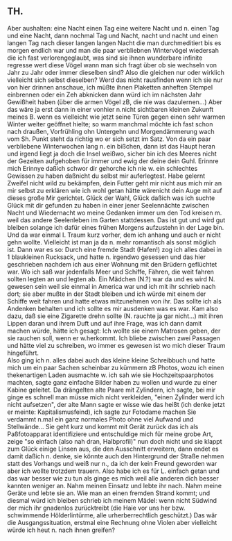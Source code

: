 ## TH.
Aber aushalten: eine Nacht einen Tag eine weitere Nacht und n. einen Tag und eine Nacht, dann nochmal Tag und Nacht, nacht und nacht und einen langen Tag nach dieser langen langen Nacht die man durchmeditiert bis es morgen endlich war und man die paar verbliebnen Wintervögel wiedersah die ich fast verlorengeglaubt, was sind sie ihnen wunderbare infinite regresse wert diese Vögel wann man sich fragt über ob sie wechseln von Jahr zu Jahr oder immer dieselben sind? Also die gleichen nur oder wirklich vielleicht sich selbst dieselben? Werd das nicht rausfinden wenn ich sie nur von hier drinnen anschaue, ich müßte ihnen Plaketten anheften Stempel einbrennen oder ein Zeh abknicken dann würd ich im nächsten Jahr Gewißheit haben (über die armen Vögel zB, die nie was dazulernen...) Aber das wäre ja erst dann in einer vonhier n.nicht sichtbaren kleinen Zukunft meines B. wenn es vielleicht wie jetzt seine Türen gegen einen sehr warmen Winter weiter geöffnet hielte; so warm manchmal möchte ich fast schon nach draußen, Vorfrühling ohn Untergehn und Morgendämmerung wach vom Sh. Punkt steht da richtig wo er sich setzt im Satz. Von da ein paar verbliebene Winterwochen lang n. ein bißchen, dann ist das Haupt heran und irgend liegt ja doch die Insel weißwo, sicher bin ich des Meeres nicht der Gezeiten aufgehoben für immer und ewig der deine dein Guhl. Erinnre mich Erinnye daßich schwor dir gehorche ich nie w. ein schlechtes Gewissen zu haben daßnicht du selbst mir auferlegtest. Habe gelernt Zweifel nicht wild zu bekämpfen, dein Futter geht mir nicht aus mich mir an mir selbst zu erklären wie ich wohl getan hätte wärenicht dein Auge mit auf dieses große Mir gerichtet. Glück der Wahl, Glück daßich was ich suchte Glück mit dir gefunden zu haben in einer jener Seelennächte zwischen Nacht und Wiedernacht wo meine Gedanken immer um den Tod kreisen m. weil das andere Seelenleben im Garten stattdessen. Das ist gut und wird gut bleiben solange ich dafür eines frühen Morgens aufzustehn in der Lage bin.   
Und da war einmal I. Traum kurz vorher, dem ich anhang und auch er nicht gehn wollte. Vielleicht ist man ja da n. mehr romantisch als sonst möglich ist. Dann war es so: Durch eine fremde Stadt (Hafen!) zog ich alles dabei in 1 blaukleinen Rucksack, und hatte n. irgendwo gesessen und das hier geschrieben nachdem ich aus einer Wohnung mit den Brüdern geflüchtet war. Wo ich saß war jedenfalls Meer und Schiffe, Fähren, die weit fahren sollten legten an und legten ab. Ein Mädchen (N.?) war da und es wird N. gewesen sein weil sie einmal in America war und ich mit ihr schrieb nach dort; sie aber mußte in der Stadt bleiben und ich würde mit einem der Schiffe weit fahren und hatte etwas mitzunehmen von ihr. Das sollte ich als Andenken behalten und ich sollte es mir ausdenken was es war. Kam also dazu, daß sie eine Zigarette drehn sollte (N. rauchte ja gar nicht...) mit ihren Lippen daran und ihrem Duft und auf ihre Frage, was ich dann damit machen würde, hätte ich gesagt: Ich wollte sie einem Matrosen geben, der sie rauchen soll, wenn er w.herkommt. Ich bliebe zwischen zwei Passagen und hätte viel zu schreiben, wo immer es gewesen ist wo mich dieser Traum hingeführt.   
 Also ging ich n. alles dabei auch das kleine kleine Schreibbuch und hatte mich um ein paar Sachen scheinbar zu kümmern zB Photos, wozu ich einen thekenartigen Laden ausmachte w. ich sah wie sie Hochzeitspaarphotos machten, sagte ganz einfache Bilder haben zu wollen und wurde zu einer Kabine geleitet. Da drängelten alte Paare mit Zylindern, ich sagte, bei mir ginge es schnell man müsse mich nicht verkleiden, &quot;einen Zylinder werd ich nicht aufsetzen&quot;, der alte Mann sagte er wisse wie das heißt (ich denke jetzt er meinte: Kapitalismusfeind), ich sagte zur Fotodame machen Sie verdammt n.mal ein ganz normales Photo ohne viel Aufwand und Stellwände... Sie geht kurz und kommt mit Gerät zurück das ich als Paßfotoapparat identifiziere und entschuldige mich für meine grobe Art, zeige &quot;so einfach (also nah dran, Halbprofil)&quot; nun doch nicht und sie klappt zum Glück einige Linsen aus, die den Ausschnitt erweitern, dann endet es damit daßich n. denke, sie könnte auch den Hintergrund der Straße nehmen statt des Vorhangs und weiß nur n., da ich der kein Freund geworden war aber ich wollte trotzdem trauern. Also habe ich es für L. einfach getan und das war besser wie zu tun als ginge es mich weil alle anderen dich besser kannten weniger an. Nahm meinen Einsatz und lebte ihr nach. Nahm meine Geräte und lebte sie an. Wie man an einen fremden Strand kommt; und diesmal würd ich bleiben schrieb ich meinem Mädel: wenn nicht Südwind der mich ihr gnadenlos zurücktreibt (die Haie vor uns her bzw. schwimmende Hölderlintürme, alle urherberrechtlich geschützt.) Das wär die Ausgangssituation, erstmal eine Rechnung ohne Violen aber vielleicht würde ich heut n. nach ihnen greifen?   
